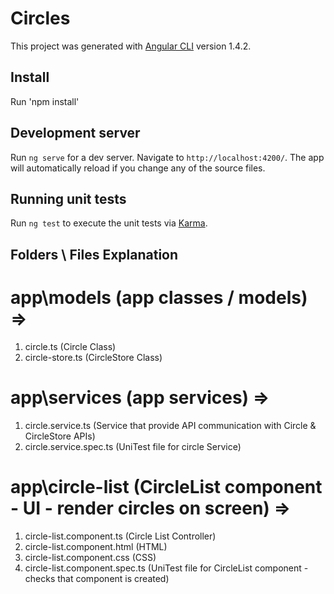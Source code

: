 # Circles

This project was generated with [Angular CLI](https://github.com/angular/angular-cli) version 1.4.2.

## Install
Run 'npm install'

## Development server

Run `ng serve` for a dev server. Navigate to `http://localhost:4200/`. The app will automatically reload if you change any of the source files.

## Running unit tests

Run `ng test` to execute the unit tests via [Karma](https://karma-runner.github.io).

## Folders \ Files Explanation
# app\models (app classes / models) => 
1. circle.ts (Circle Class)
2. circle-store.ts (CircleStore Class)

# app\services (app services) => 
1. circle.service.ts (Service that provide API communication with Circle & CircleStore APIs)
2. circle.service.spec.ts (UniTest file for circle Service)

# app\circle-list (CircleList component - UI - render circles on screen) => 
1. circle-list.component.ts (Circle List Controller)
2. circle-list.component.html (HTML)
3. circle-list.component.css (CSS)
4. circle-list.component.spec.ts (UniTest file for CircleList component - checks that component is created)
